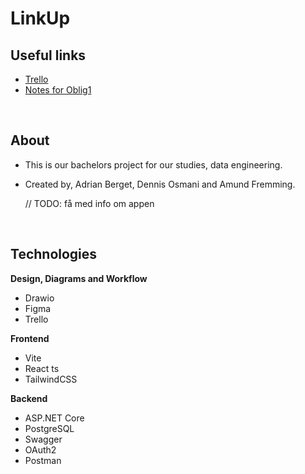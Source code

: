 # LinkUp

## Useful links

- [Trello](https://trello.com/w/delta95287504)
- [Notes for Oblig1](https://docs.google.com/document/d/1YQk1wPlDVjmhu4WZKQaZiGIbFPWI9WD_X3iyM_eGKxc/edit)

<br />

## About

- This is our bachelors project for our studies, data engineering.
- Created by, Adrian Berget, Dennis Osmani and Amund Fremming.

  // TODO: få med info om appen

<br />

## Technologies

**Design, Diagrams and Workflow**

- Drawio
- Figma
- Trello

**Frontend**

- Vite
- React ts
- TailwindCSS

**Backend**

- ASP.NET Core
- PostgreSQL
- Swagger
- OAuth2
- Postman
